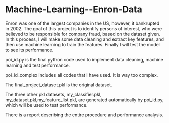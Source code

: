 # Machine-Learning--Enron-Data
Enron was one of the largest companies in the US, however, it bankrupted in 2002. The goal of this project is to identify persons of interest, who were believed to be responsible for company fraud, based on the dataset given. In this process, I will make some data cleaning and extract key features, and then use machine learning to train the features. Finally I will test the model to see its performance. 

poi_id.py is the final python code used to implement data cleaning, machine learning and test performance.

poi_id_complex includes all codes that I have used. It is way too complex.

The final_project_dataset.pkl is the original dataset.

The three other pkl datasets, my_classifier.pkl, my_dataset.pkl,my_feature_list.pkl, are generated automatically by poi_id.py, which will be used to test performance.

There is a report describing the entire procedure and performance analysis. 
